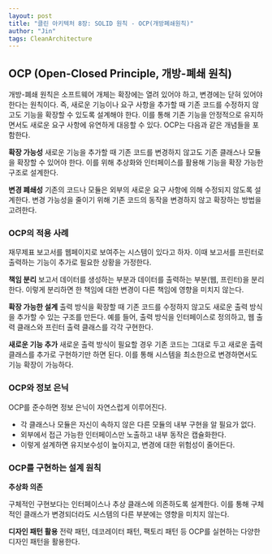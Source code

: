 ```yaml
---
layout: post
title: "클린 아키텍처 8장: SOLID 원칙 - OCP(개방폐쇄원칙)"
author: "Jin"
tags: CleanArchitecture
---
```

## OCP (Open-Closed Principle, 개방-폐쇄 원칙)

개방-폐쇄 원칙은 소프트웨어 개체는 확장에는 열려 있어야 하고, 변경에는 닫혀 있어야 한다는 원칙이다. 즉, 새로운 기능이나 요구 사항을 추가할 때 기존 코드를 수정하지 않고도 기능을 확장할 수 있도록 설계해야 한다. 이를 통해 기존 기능을 안정적으로 유지하면서도 새로운 요구 사항에 유연하게 대응할 수 있다. OCP는 다음과 같은 개념들을 포함한다.

**확장 가능성**
새로운 기능을 추가할 때 기존 코드를 변경하지 않고도 기존 클래스나 모듈을 확장할 수 있어야 한다.
이를 위해 추상화와 인터페이스를 활용해 기능을 확장 가능한 구조로 설계한다.

**변경 폐쇄성**
기존의 코드나 모듈은 외부의 새로운 요구 사항에 의해 수정되지 않도록 설계한다.
변경 가능성을 줄이기 위해 기존 코드의 동작을 변경하지 않고 확장하는 방법을 고려한다.

### OCP의 적용 사례

재무제표 보고서를 웹페이지로 보여주는 시스템이 있다고 하자. 이때 보고서를 프린터로 출력하는 기능이 추가로 필요한 상황을 가정한다.

**책임 분리**
보고서 데이터를 생성하는 부분과 데이터를 출력하는 부분(웹, 프린터)을 분리한다.
이렇게 분리하면 한 책임에 대한 변경이 다른 책임에 영향을 미치지 않는다.

**확장 가능한 설계**
출력 방식을 확장할 때 기존 코드를 수정하지 않고도 새로운 출력 방식을 추가할 수 있는 구조를 만든다.
예를 들어, 출력 방식을 인터페이스로 정의하고, 웹 출력 클래스와 프린터 출력 클래스를 각각 구현한다.

**새로운 기능 추가**
새로운 출력 방식이 필요할 경우 기존 코드는 그대로 두고 새로운 출력 클래스를 추가로 구현하기만 하면 된다. 이를 통해 시스템을 최소한으로 변경하면서도 기능 확장이 가능하다.

### OCP와 정보 은닉
OCP를 준수하면 정보 은닉이 자연스럽게 이루어진다.

- 각 클래스나 모듈은 자신이 속하지 않은 다른 모듈의 내부 구현을 알 필요가 없다.
- 외부에서 접근 가능한 인터페이스만 노출하고 내부 동작은 캡슐화한다.
- 이렇게 설계하면 유지보수성이 높아지고, 변경에 대한 위험성이 줄어든다.

### OCP를 구현하는 설계 원칙

**추상화 의존**

구체적인 구현보다는 인터페이스나 추상 클래스에 의존하도록 설계한다.
이를 통해 구체적인 클래스가 변경되더라도 시스템의 다른 부분에는 영향을 미치지 않는다.

**디자인 패턴 활용**
전략 패턴, 데코레이터 패턴, 팩토리 패턴 등 OCP를 실현하는 다양한 디자인 패턴을 활용한다.